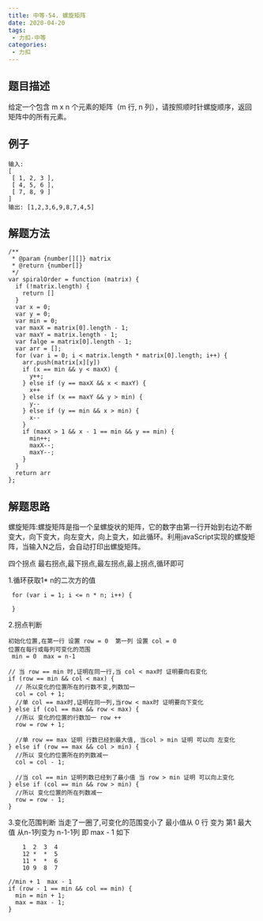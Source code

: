 ```yaml
---
title: 中等-54. 螺旋矩阵
date: 2020-04-20
tags:
 - 力扣-中等
categories: 
 - 力扣
---
```

## 题目描述
给定一个包含 m x n 个元素的矩阵（m 行, n 列），请按照顺时针螺旋顺序，返回矩阵中的所有元素。
## 例子
```
输入:
[
 [ 1, 2, 3 ],
 [ 4, 5, 6 ],
 [ 7, 8, 9 ]
]
输出: [1,2,3,6,9,8,7,4,5]
```
## 解题方法
```
/**
 * @param {number[][]} matrix
 * @return {number[]}
 */
var spiralOrder = function (matrix) {
  if (!matrix.length) {
    return []
  }
  var x = 0;
  var y = 0;
  var min = 0;
  var maxX = matrix[0].length - 1;
  var maxY = matrix.length - 1;
  var falge = matrix[0].length - 1;
  var arr = [];
  for (var i = 0; i < matrix.length * matrix[0].length; i++) {
    arr.push(matrix[x][y])
    if (x == min && y < maxX) {
      y++;
    } else if (y == maxX && x < maxY) {
      x++
    } else if (x == maxY && y > min) {
      y--
    } else if (y == min && x > min) {
      x--
    }
    if (maxX > 1 && x - 1 == min && y == min) {
      min++;
      maxX--;
      maxY--;
    }
  }
  return arr
};
```
## 解题思路
螺旋矩阵:螺旋矩阵是指一个呈螺旋状的矩阵，它的数字由第一行开始到右边不断变大，向下变大，向左变大，向上变大，如此循环。利用javaScript实现的螺旋矩阵，当输入N之后，会自动打印出螺旋矩阵。

四个拐点 最右拐点,最下拐点,最左拐点,最上拐点,循环即可

1.循环获取1* n的二次方的值

```
 for (var i = 1; i <= n * n; i++) {

 }

```
2.拐点判断
```
初始化位置,在第一行 设置 row = 0  第一列 设置 col = 0
位置在每行或每列可变化的范围
 min = 0  max = n-1

// 当 row == min 时,证明在同一行,当 col < max时 证明要向右变化 
if (row == min && col < max) { 
  // 所以变化的位置所在的行数不变,列数加一
  col = col + 1;
  //单 col == max时,证明在同一列,当row < max时 证明要向下变化
} else if (col == max && row < max) {
  //所以 变化的位置的行数加一 row ++
  row = row + 1;

  //单 row == max 证明 行数已经到最大值, 当col > min 证明 可以向 左变化
} else if (row == max && col > min) {
  //所以 变化的位置所在的列数减一
  col = col - 1;

  //当 col == min 证明列数已经到了最小值 当 row > min 证明 可以向上变化
} else if (col == min && row > min) {
  //所以 变化位置的所在列数减一
  row = row - 1;
}

```

3.变化范围判断
当走了一圈了,可变化的范围变小了 最小值从 0 行 变为 第1 最大值 从n-1列变为 n-1-1列 即 max - 1
如下
```
    1  2  3  4
    12 *  *  5
    11 *  *  6
    10 9  8  7
```
```
//min + 1  max - 1
if (row - 1 == min && col == min) {
  min = min + 1;
  max = max - 1;
}
```
